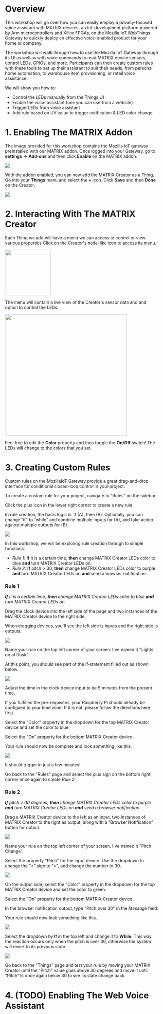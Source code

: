 # Overview

This workshop will go over how you can easily employ a privacy-focused voice assistant with MATRIX devices, an IoT development platform powered by Arm microcontrollers and Xilinx FPGAs, on the Mozilla IoT WebThings Gateway to quickly deploy an effective voice-enabled product for your home or company.

The workshop will walk through how to use the Mozilla IoT Gateway through its UI as well as with voice commands to read MATRIX device sensors, control LEDs, GPIOs, and more. Participants can then create custom rules with these tools to set up their assistant to suit their needs, from personal home automation, to warehouse item provisioning, or retail voice assistance.

We will show you how to:

- Control the LEDs manually from the Things UI
- Enable the voice assistant (one you can use from a website)
- Trigger LEDs from voice assistant
- Add rule based on UV value to trigger notification & LED color change

# 1. Enabling The MATRIX Addon

The image provided for this workshop contains the Mozilla IoT gateway preinstalled with our MATRIX addon. Once logged into your Gateway, go to **settings** -> **Add-ons** and then click **Enable** on the MATRIX addon.

![](./images/matrix_addon.png)

With the addon enabled, you can now add the MATRIX Creator as a Thing. Go into your **Things** menu and select the **+** icon. Click **Save** and then **Done** on the Creator.

![](./images/add_thing.png)

# 2. Interacting With The MATRIX Creator

Each Thing we add will have a menu we can access to control or view various properties Click on the Creator's node-like icon to access its menu.

<img src="./images/thing_icon.png" width=150 />

The menu will contain a live view of the Creator's sensor data and and option to control the LEDs.

<img src="./images/thing_menu.png" width=400 />

Feel free to edit the **Color** property and then toggle the **On/Off** switch! The LEDs will change to the colors that you set.

# 3. Creating Custom Rules

Custom rules on the MozillaIoT Gateway provide a great drag-and-drop interface for conditional closed-loop control in your project.

To create a custom rule for your project, navigate to "Rules" on the sidebar.

Click the plus icon in the lower right corner to create a new rule.

In rule creation, the basic logic is: if (A), then (B). Optionally, you can change “if” to “while” and combine multiple inputs for (A), and take action against multiple outputs for (B).

![](/images/make_rule.png)

In this workshop, we will be exploring rule creation through to simple functions.
- *Rule 1*: **If** it is a certain time, **then** change MATRIX Creator LEDs color to blue **and** turn MATRIX Creator LEDs on.
- *Rule 2*:  **If** pitch > 30, **then** change MATRIX Creator LEDs color to purple **and** turn MATRIX Creator LEDs on **and** send a browser notification.

### Rule 1
***If** it is a certain time, **then** change MATRIX Creator LEDs color to blue **and** turn MATRIX Creator LEDs on.*

Drag the clock device into the left side of the page and two instances of the MATRIX Creator device to the right side.

When dragging devices, you'll see the left side is inputs and the right side is outputs.

![](/images/inputs_outputs.png)

Name your rule on the top left corner of your screen. I've named it "Lights on at Dusk".

At this point, you should see part of the if-statement filled out as shown below.

![](/images/rule_1_halfway.png)

Adjust the time in the clock device input to be 5 minutes from the present time. 

If you fulfilled the pre-requisites, your Raspberry Pi should already be configued to your time zone. If it is not, please follow the directions here first.

Select the "Color" property in the dropdown for the top MATRIX Creator device and set the color to blue.

Select the "On" property for the bottom MATRIX Creator device.

Your rule should now be complete and look something like this.

![](/images/rule_1_complete.png)

It should trigger in just a few minutes!

Go back to the "Rules" page and select the plus sign on the bottom right corner once again to create *Rule 2*.

### Rule 2
***If** pitch > 30 degrees, **then** change MATRIX Creator LEDs color to purple **and** turn MATRIX Creator LEDs on **and** send a browser notification.*

Drag a MATRIX Creator device to the left as an input, two instances of MATRIX Creator to the right as output, along with a "Browser Notification" button for output.

![](/images/rule_2_halfway.png)

Name your rule on the top left corner of your screen. I've named it "Pitch Change".

Select the property "Pitch" for the input device. Use the dropdown to change the "<" sign to ">", and change the number to 30.

![](/images/pitch30.png)

On the output side, select the "Color" property in the dropdown for the top MATRIX Creator device and set the color to green.

Select the "On" property for the bottom MATRIX Creator device.

In the browser notification output, type "Pitch over 30" in the *Message* field.

Your rule should now look something like this.

![](/images/rule_2_complete.png)

Select the dropdown by **If** in the top left and change it to **While**. This way the reaction occurs only when the pitch is over 30, otherwise the system will revert to its previous state.

![](/images/if_to_while.png)

Go back to the "Things" page and test your rule by moving your MATRIX Creator until the "Pitch" value goes above 30 degrees and move it until "Pitch" is once again below 30 to see its state change back.

# 4. (TODO) Enabling The Web Voice Assistant
